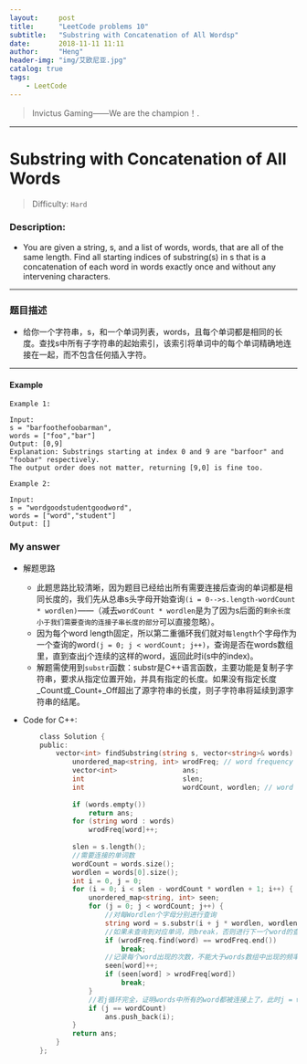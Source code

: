 ```yaml
---
layout:     post
title:      "LeetCode problems 10"
subtitle:   "Substring with Concatenation of All Wordsp"
date:       2018-11-11 11:11
author:     "Heng"
header-img: "img/艾欧尼亚.jpg"
catalog: true
tags:
    - LeetCode
---
```


>Invictus Gaming——We are the champion！.

---

# Substring with Concatenation of All Words

>Difficulty: `Hard`

### Description:


- You are given a string, s, and a list of words, words, that are all of the same length. Find all starting indices of substring(s) in s that is a concatenation of each word in words exactly once and without any intervening characters.

----


### 题目描述

- 给你一个字符串，s，和一个单词列表，words，且每个单词都是相同的长度。查找s中所有子字符串的起始索引，该索引将单词中的每个单词精确地连接在一起，而不包含任何插入字符。

---

#### Example

    Example 1:

    Input:
    s = "barfoothefoobarman",
    words = ["foo","bar"]
    Output: [0,9]
    Explanation: Substrings starting at index 0 and 9 are "barfoor" and "foobar" respectively.
    The output order does not matter, returning [9,0] is fine too.

    Example 2:

    Input:
    s = "wordgoodstudentgoodword",
    words = ["word","student"]
    Output: []

### My answer

- 解题思路

    - 此题思路比较清晰，因为题目已经给出所有需要连接后查询的单词都是相同长度的，我们先从总串s头字母开始查询`(i = 0-->s.length-wordCount * wordlen)`——（减去`wordCount * wordlen`是为了因为s后面的`剩余长度小于我们需要查询的连接子串长度的部分`可以直接忽略）。
    - 因为每个word length固定，所以第二重循环我们就对`每length`个字母作为一个查询的word`(j = 0; j < wordCount; j++)`，查询是否在words数组里，直到查出j个连续的这样的word，返回此时i(s中的index)。
    - 解题需使用到`substr`函数：substr是C++语言函数，主要功能是复制子字符串，要求从指定位置开始，并具有指定的长度。如果没有指定长度_Count或_Count+_Off超出了源字符串的长度，则子字符串将延续到源字符串的结尾。

- Code for C++:

    ```go
        class Solution {
        public:
            vector<int> findSubstring(string s, vector<string>& words) {
                unordered_map<string, int> wrodFreq; // word frequency
                vector<int>                ans;
                int                        slen;
                int                        wordCount, wordlen; // word count and word len 
                
                if (words.empty())
                    return ans;
                for (string word : words)
                    wrodFreq[word]++;
                
                slen = s.length();
                //需要连接的单词数
                wordCount = words.size();
                wordlen = words[0].size();
                int i = 0, j = 0;
                for (i = 0; i < slen - wordCount * wordlen + 1; i++) {
                    unordered_map<string, int> seen;
                    for (j = 0; j < wordCount; j++) {
                        //对每Wordlen个字母分别进行查询
                        string word = s.substr(i + j * wordlen, wordlen);
                        //如果未查询到对应单词，则break，否则进行下一个word的查询，j++
                        if (wrodFreq.find(word) == wrodFreq.end())
                            break;
                        //记录每个word出现的次数，不能大于words数组中出现的频率。
                        seen[word]++;
                        if (seen[word] > wrodFreq[word])
                            break;
                    }
                    //若j循环完全，证明words中所有的word都被连接上了，此时j = wordCount，则该子串有效
                    if (j == wordCount) 
                        ans.push_back(i);
                }
                return ans;
            }
        };
    ```
